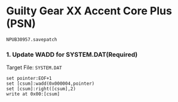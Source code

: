 #  Guilty Gear XX Accent Core Plus (PSN) 

`NPUB30957.savepatch`

### 1. Update WADD for SYSTEM.DAT(Required)

Target File: `SYSTEM.DAT`

```
set pointer:EOF+1
set [csum]:wadd(0x000004,pointer)
set [csum]:right([csum],2)
write at 0x00:[csum]
```


